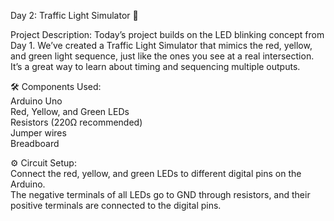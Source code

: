 Day 2: Traffic Light Simulator 🚦  

Project Description: Today’s project builds on the LED blinking concept from Day 1. We’ve created a Traffic Light Simulator that mimics the red, yellow, and green light sequence, just like the ones you see at a real intersection. It’s a great way to learn about timing and sequencing multiple outputs.

🛠️ Components Used:  
Arduino Uno  
Red, Yellow, and Green LEDs  
Resistors (220Ω recommended)  
Jumper wires  
Breadboard  

⚙️ Circuit Setup:  
Connect the red, yellow, and green LEDs to different digital pins on the Arduino.  
The negative terminals of all LEDs go to GND through resistors, and their positive terminals are connected to the digital pins.
